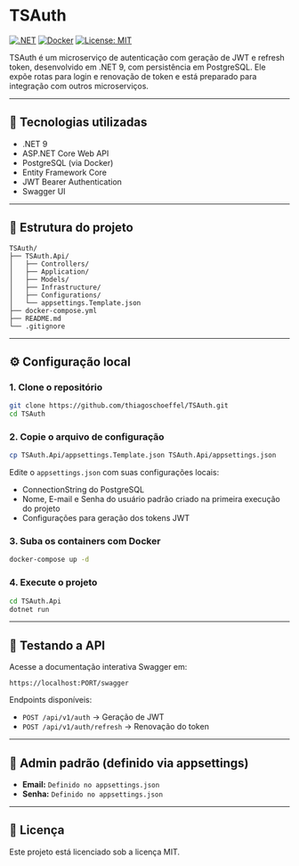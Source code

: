 # TSAuth

[![.NET](https://img.shields.io/badge/.NET-9.0-blue)](https://dotnet.microsoft.com/)
[![Docker](https://img.shields.io/badge/docker-ready-blue)](https://www.docker.com/)
[![License: MIT](https://img.shields.io/badge/License-MIT-green.svg)](https://opensource.org/licenses/MIT)

TSAuth é um microserviço de autenticação com 
geração de JWT e refresh token, desenvolvido 
em .NET 9, com persistência em PostgreSQL. 
Ele expõe rotas para login e renovação de 
token e está preparado para integração com outros 
microserviços.

---

## 🚀 Tecnologias utilizadas

- .NET 9
- ASP.NET Core Web API
- PostgreSQL (via Docker)
- Entity Framework Core
- JWT Bearer Authentication
- Swagger UI

---

## 📁 Estrutura do projeto

```plaintext
TSAuth/
├── TSAuth.Api/
│   ├── Controllers/
│   ├── Application/
│   ├── Models/
│   ├── Infrastructure/
│   ├── Configurations/
│   └── appsettings.Template.json
├── docker-compose.yml
├── README.md
└── .gitignore
```

---

## ⚙️ Configuração local

### 1. Clone o repositório

```bash
git clone https://github.com/thiagoschoeffel/TSAuth.git
cd TSAuth
```

### 2. Copie o arquivo de configuração

```bash
cp TSAuth.Api/appsettings.Template.json TSAuth.Api/appsettings.json
```

Edite o `appsettings.json` com suas configurações locais:

- ConnectionString do PostgreSQL
- Nome, E-mail e Senha do usuário padrão criado na primeira execução do projeto
- Configurações para geração dos tokens JWT

### 3. Suba os containers com Docker

```bash
docker-compose up -d
```

### 4. Execute o projeto

```bash
cd TSAuth.Api
dotnet run
```

---

## 🧪 Testando a API

Acesse a documentação interativa Swagger em:

```
https://localhost:PORT/swagger
```

Endpoints disponíveis:

- `POST /api/v1/auth` → Geração de JWT
- `POST /api/v1/auth/refresh` → Renovação do token

---

## 🔐 Admin padrão (definido via appsettings)

- **Email:** `Definido no appsettings.json`
- **Senha:** `Definido no appsettings.json`

---

## 📄 Licença

Este projeto está licenciado sob a licença MIT.
